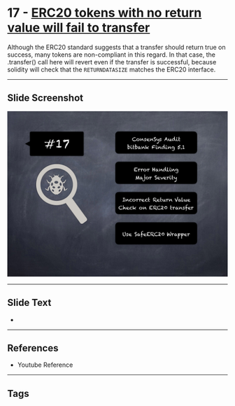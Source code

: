
# 17 - [ERC20 tokens with no return value will fail to transfer](./ERC20%20tokens%20with%20no%20return%20value%20will%20fail%20to%20transfer.md)

 Although the ERC20 standard suggests that a transfer should return true on success, many tokens are non-compliant in this regard. In that case, the .transfer() call here will revert even if the transfer is successful, because solidity will check that the `RETURNDATASIZE` matches the ERC20 interface.


___
## Slide Screenshot
![017.png](../../images/7.%20Audit%20Findings%20101/017.png)
___
## Slide Text
- 
___
## References
- Youtube Reference
___
## Tags
